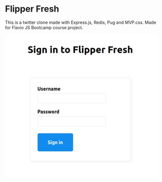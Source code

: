 # Flipper Fresh

This is a twitter clone made with Express.js, Redis, Pug and MVP.css. Made for Flavio JS Bootcamp course project.

![product-screenshot](Flipper_Fresh.jpg)